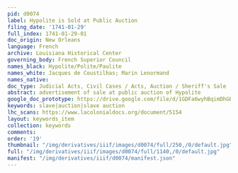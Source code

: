 ```yaml
---
pid: d0074
label: Hypolite is Sold at Public Auction
filing_date: '1741-01-29'
full_index: 1741-01-29-01
doc_origin: New Orleans
language: French
archive: Louisiana Historical Center
governing_body: French Superior Council
names_black: Hypolite/Polite/Paulite
names_white: Jacques de Coustilhas; Marin Lenormand
names_native: 
doc_type: Judicial Acts, Civil Cases / Acts, Auction / Sheriff's Sale
abstract: advertisement of sale at public auction of Hypolite
google_doc_prototype: https://drive.google.com/file/d/1GDFa6wyhBqimDhGB2ffnMeEKLvoLbLlO/view?usp=drive_link
keywords: slave|auction|slave auction
lhc_scans: https://www.lacolonialdocs.org/document/5154
layout: keywords_item
collection: keywords
comments: 
order: '19'
thumbnail: "/img/derivatives/iiif/images/d0074/full/250,/0/default.jpg"
full: "/img/derivatives/iiif/images/d0074/full/1140,/0/default.jpg"
manifest: "/img/derivatives/iiif/d0074/manifest.json"
---
```

